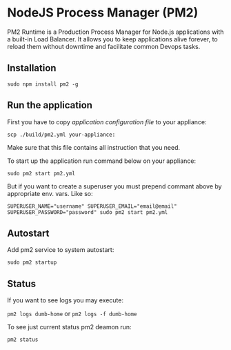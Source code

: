 # NodeJS Process Manager (PM2)

PM2 Runtime is a Production Process Manager for Node.js applications with a built-in Load Balancer. It allows you to keep applications alive forever, to reload them without downtime and facilitate common Devops tasks.

## Installation

`sudo npm install pm2 -g`

## Run the application

First you have to copy _application configuration file_ to your appliance:

`scp ./build/pm2.yml your-appliance:`

Make sure that this file contains all instruction that you need.

To start up the application run command below on your appliance:

`sudo pm2 start pm2.yml`

But if you want to create a superuser you must prepend commant above by appropriate env. vars. Like so:

`SUPERUSER_NAME="username" SUPERUSER_EMAIL="email@email" SUPERUSER_PASSWORD="password" sudo pm2 start pm2.yml`

## Autostart

Add pm2 service to system autostart:

`sudo pm2 startup`

## Status

If you want to see logs you may execute:

`pm2 logs dumb-home` or `pm2 logs -f dumb-home`

To see just current status pm2 deamon run:

`pm2 status`
